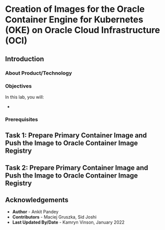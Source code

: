 # Creation of Images for the Oracle Container Engine for Kubernetes (OKE) on Oracle Cloud Infrastructure (OCI)
## Introduction



### About Product/Technology



### Objectives

In this lab, you will:

* 

### Prerequisites



## Task 1: Prepare Primary Container Image and Push the Image to Oracle Container Image Registry

## Task 2: Prepare Primary Container Image and Push the Image to Oracle Container Image Registry 


## Acknowledgements

* **Author** -  Ankit Pandey
* **Contributors** - Maciej Gruszka, Sid Joshi
* **Last Updated By/Date** - Kamryn Vinson, January 2022